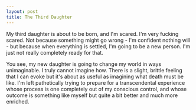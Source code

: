 ```yaml
---
layout: post
title: The Third Daughter
---
```


My third daughter is about to be born, and I'm scared. I'm very fucking scared. Not because something might go wrong - I'm confident nothing will - but because when everything is settled, I'm going to be a new person. I'm just not really completely ready for that. 

You see, my new daughter is going to change my world in ways unimaginable. I truly cannot imagine how. There is a slight, brittle feeling that I can evoke but it's about as useful as imagining what death must be like. I'm left pathetically trying to prepare for a transcendental experience whose process is one completely out of my conscious control, and whose outcome is something like myself but quite a bit better and much more enriched.
